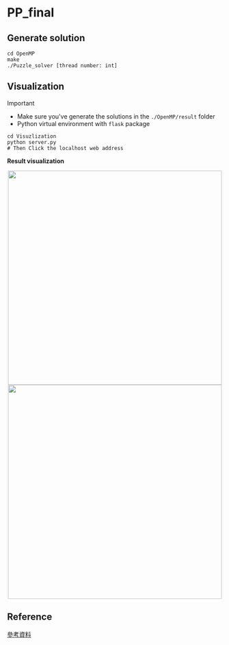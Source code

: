 # PP_final
## Generate solution 
```
cd OpenMP
make
./Puzzle_solver [thread number: int]
```
## Visualization
> [!IMPORTANT]
> * Make sure you've generate the solutions in the `./OpenMP/result` folder
> * Python virtual environment with `flask` package

```
cd Visuzlization
python server.py
# Then Click the localhost web address 
```

**Result visualization**

<center class="half">
    <img src="https://github.com/user-attachments/assets/f426dfec-c59f-4f06-bc43-c0aa3342cbc7" width="500"/><img src="https://github.com/user-attachments/assets/bd73a0a4-3e31-4180-ba29-69a9bd6b7f41" width="500"/>
</center>

## Reference
[參考資料](https://github.com/ibmibmibm/a-puzzle-a-day/tree/main)
